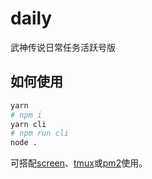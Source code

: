 # daily

武神传说日常任务活跃号版

## 如何使用

```bash
yarn
# npm i
yarn cli
# npm run cli
node .
```

可搭配[screen](https://www.runoob.com/linux/linux-comm-screen.html)、[tmux](https://github.com/tmux/tmux/wiki/Getting-Started)或[pm2](https://pm2.keymetrics.io/docs/usage/quick-start/)使用。

